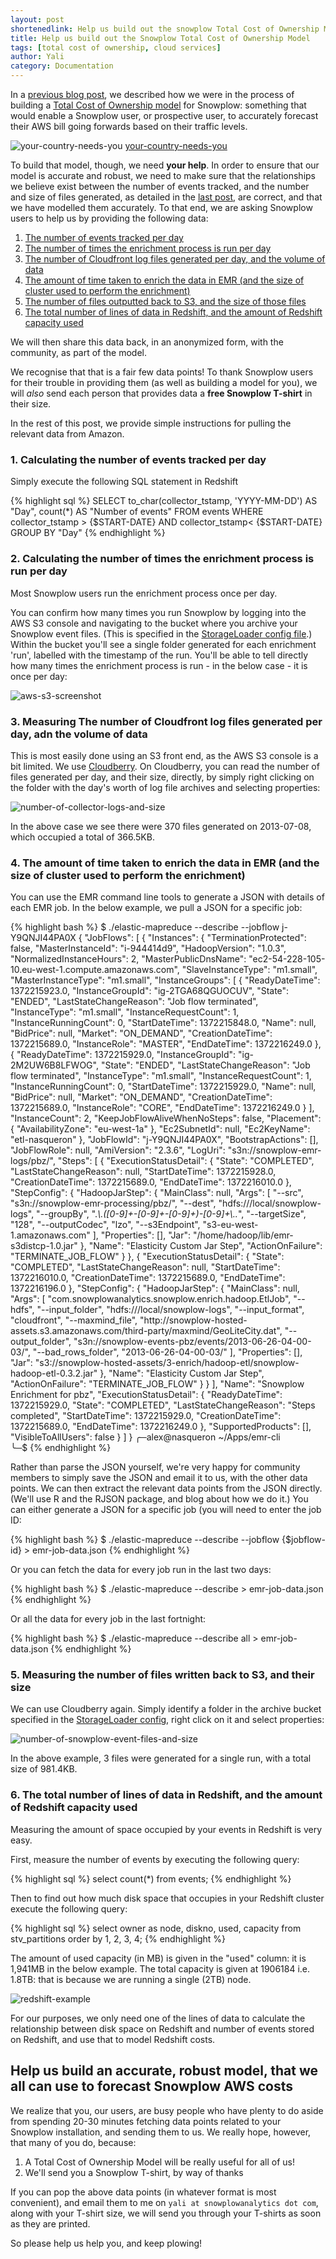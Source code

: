 ```yaml
---
layout: post
shortenedlink: Help us build out the snowplow Total Cost of Ownership Model
title: Help us build out the Snowplow Total Cost of Ownership Model
tags: [total cost of ownership, cloud services]
author: Yali
category: Documentation
---
```


In a [previous blog post][previous-post], we described how we were in the process of building a [Total Cost of Ownership model][previous-post] for Snowplow: something that would enable a Snowplow user, or prospective user, to accurately forecast their AWS bill going forwards based on their traffic levels.

![your-country-needs-you] [your-country-needs-you]

To build that model, though, we need **your help**. In order to ensure that our model is accurate and robust, we need to make sure that the relationships we believe exist between the number of events tracked, and the number and size of files generated, as detailed in the [last post][previous-post], are correct, and that we have modelled them accurately. To that end, we are asking Snowplow users to help us by providing the following data:

1. [The number of events tracked per day](/blog/2013/07/10/help-us-build-out-the-snowplow-total-cost-of-ownership-model/#events-per-day)
2. [The number of times the enrichment process is run per day](/blog/2013/07/10/help-us-build-out-the-snowplow-total-cost-of-ownership-model/#runs-per-day)
3. [The number of Cloudfront log files generated per day, and the volume of data](/blog/2013/07/10/help-us-build-out-the-snowplow-total-cost-of-ownership-model/#log-files-per-day)
4. [The amount of time taken to enrich the data in EMR (and the size of cluster used to perform the enrichment)](/blog/2013/07/10/help-us-build-out-the-snowplow-total-cost-of-ownership-model/#emr-details)
5. [The number of files outputted back to S3, and the size of those files](/blog/2013/07/10/help-us-build-out-the-snowplow-total-cost-of-ownership-model/#output-back-to-s3)
6. [The total number of lines of data in Redshift, and the amount of Redshift capacity used](/blog/2013/07/10/help-us-build-out-the-snowplow-total-cost-of-ownership-model/#redshift-data-points)

We will then share this data back, in an anonymized form, with the community, as part of the model.

We recognise that that is a fair few data points! To thank Snowplow users for their trouble in providing them (as well as building a model for you), we will *also* send each person that provides data a **free Snowplow T-shirt** in their size.

In the rest of this post, we provide simple instructions for pulling the relevant data from Amazon.

<!--more-->

<h3><a name="events-per-day">1. Calculating the number of events tracked per day</a></h3>

Simply execute the following SQL statement in Redshift

{% highlight sql %}
SELECT
to_char(collector_tstamp, 'YYYY-MM-DD') AS "Day",
count(*) AS "Number of events"
FROM events
WHERE collector_tstamp > {$START-DATE}
AND collector_tstamp< {$START-DATE}
GROUP BY "Day"
{% endhighlight %}

<h3><a name="runs-per-day">2. Calculating the number of times the enrichment process is run per day</a></h3>

Most Snowplow users run the enrichment process once per day.

You can confirm how many times you run Snowplow by logging into the AWS S3 console and navigating to the bucket where you archive your Snowplow event files. (This is specified in the [StorageLoader config file][storage-loader-config-file].) Within the bucket you'll see a single folder generated for each enrichment 'run', labelled with the timestamp of the run. You'll be able to tell directly how many times the enrichment process is run - in the below case - it is once per day:

![aws-s3-screenshot][number-of-runs-per-day]

<h3><a name="log-files-per-day">3. Measuring The number of Cloudfront log files generated per day, adn the volume of data</a></h3>

This is most easily done using an S3 front end, as the AWS S3 console is a bit limited. We use [Cloudberry][cloudberry]. On Cloudberry, you can read the number of files generated per day, and their size, directly, by simply right clicking on the folder with the day's worth of log file archives and selecting properties:

![number-of-collector-logs-and-size][number-of-collector-logs-and-size]

In the above case we see there were 370 files generated on 2013-07-08, which occupied a total of 366.5KB.

<h3><a name="emr-details">4. The amount of time taken to enrich the data in EMR (and the size of cluster used to perform the enrichment)</a></h3>

You can use the EMR command line tools to generate a JSON with details of each EMR job. In the below example, we pull a JSON for a specific job:

{% highlight bash %}
$ ./elastic-mapreduce --describe --jobflow j-Y9QNJI44PA0X
{
  "JobFlows": [
    {
      "Instances": {
        "TerminationProtected": false,
        "MasterInstanceId": "i-944414d9",
        "HadoopVersion": "1.0.3",
        "NormalizedInstanceHours": 2,
        "MasterPublicDnsName": "ec2-54-228-105-10.eu-west-1.compute.amazonaws.com",
        "SlaveInstanceType": "m1.small",
        "MasterInstanceType": "m1.small",
        "InstanceGroups": [
          {
            "ReadyDateTime": 1372215923.0,
            "InstanceGroupId": "ig-2TGA68QGUOCUV",
            "State": "ENDED",
            "LastStateChangeReason": "Job flow terminated",
            "InstanceType": "m1.small",
            "InstanceRequestCount": 1,
            "InstanceRunningCount": 0,
            "StartDateTime": 1372215848.0,
            "Name": null,
            "BidPrice": null,
            "Market": "ON_DEMAND",
            "CreationDateTime": 1372215689.0,
            "InstanceRole": "MASTER",
            "EndDateTime": 1372216249.0
          },
          {
            "ReadyDateTime": 1372215929.0,
            "InstanceGroupId": "ig-2M2UW6B8LFWOG",
            "State": "ENDED",
            "LastStateChangeReason": "Job flow terminated",
            "InstanceType": "m1.small",
            "InstanceRequestCount": 1,
            "InstanceRunningCount": 0,
            "StartDateTime": 1372215929.0,
            "Name": null,
            "BidPrice": null,
            "Market": "ON_DEMAND",
            "CreationDateTime": 1372215689.0,
            "InstanceRole": "CORE",
            "EndDateTime": 1372216249.0
          }
        ],
        "InstanceCount": 2,
        "KeepJobFlowAliveWhenNoSteps": false,
        "Placement": {
          "AvailabilityZone": "eu-west-1a"
        },
        "Ec2SubnetId": null,
        "Ec2KeyName": "etl-nasqueron"
      },
      "JobFlowId": "j-Y9QNJI44PA0X",
      "BootstrapActions": [],
      "JobFlowRole": null,
      "AmiVersion": "2.3.6",
      "LogUri": "s3n:\/\/snowplow-emr-logs\/pbz\/",
      "Steps": [
        {
          "ExecutionStatusDetail": {
            "State": "COMPLETED",
            "LastStateChangeReason": null,
            "StartDateTime": 1372215928.0,
            "CreationDateTime": 1372215689.0,
            "EndDateTime": 1372216010.0
          },
          "StepConfig": {
            "HadoopJarStep": {
              "MainClass": null,
              "Args": [
                "--src",
                "s3n:\/\/snowplow-emr-processing\/pbz\/",
                "--dest",
                "hdfs:\/\/\/local\/snowplow-logs",
                "--groupBy",
                ".*\\.([0-9]+-[0-9]+-[0-9]+)-[0-9]+\\..*",
                "--targetSize",
                "128",
                "--outputCodec",
                "lzo",
                "--s3Endpoint",
                "s3-eu-west-1.amazonaws.com"
              ],
              "Properties": [],
              "Jar": "\/home\/hadoop\/lib\/emr-s3distcp-1.0.jar"
            },
            "Name": "Elasticity Custom Jar Step",
            "ActionOnFailure": "TERMINATE_JOB_FLOW"
          }
        },
        {
          "ExecutionStatusDetail": {
            "State": "COMPLETED",
            "LastStateChangeReason": null,
            "StartDateTime": 1372216010.0,
            "CreationDateTime": 1372215689.0,
            "EndDateTime": 1372216196.0
          },
          "StepConfig": {
            "HadoopJarStep": {
              "MainClass": null,
              "Args": [
                "com.snowplowanalytics.snowplow.enrich.hadoop.EtlJob",
                "--hdfs",
                "--input_folder",
                "hdfs:\/\/\/local\/snowplow-logs",
                "--input_format",
                "cloudfront",
                "--maxmind_file",
                "http:\/\/snowplow-hosted-assets.s3.amazonaws.com\/third-party\/maxmind\/GeoLiteCity.dat",
                "--output_folder",
                "s3n:\/\/snowplow-events-pbz\/events\/2013-06-26-04-00-03\/",
                "--bad_rows_folder",
                "2013-06-26-04-00-03\/"
              ],
              "Properties": [],
              "Jar": "s3:\/\/snowplow-hosted-assets\/3-enrich\/hadoop-etl\/snowplow-hadoop-etl-0.3.2.jar"
            },
            "Name": "Elasticity Custom Jar Step",
            "ActionOnFailure": "TERMINATE_JOB_FLOW"
          }
        }
      ],
      "Name": "Snowplow Enrichment for pbz",
      "ExecutionStatusDetail": {
        "ReadyDateTime": 1372215929.0,
        "State": "COMPLETED",
        "LastStateChangeReason": "Steps completed",
        "StartDateTime": 1372215929.0,
        "CreationDateTime": 1372215689.0,
        "EndDateTime": 1372216249.0
      },
      "SupportedProducts": [],
      "VisibleToAllUsers": false
    }
  ]
}
╭─alex@nasqueron  ~/Apps/emr-cli  
╰─$ 
{% endhighlight %}

Rather than parse the JSON yourself, we're very happy for community members to simply save the JSON and email it to us, with the other data points. We can then extract the relevant data points from the JSON directly. (We'll use R and the RJSON package, and blog about how we do it.) You can either generate a JSON for a specific job (you will need to enter the job ID:

{% highlight bash %}
$ ./elastic-mapreduce --describe --jobflow {$jobflow-id} > emr-job-data.json
{% endhighlight %}

Or you can fetch the data for every job run in the last two days:

{% highlight bash %}
$ ./elastic-mapreduce --describe > emr-job-data.json
{% endhighlight %}

Or all the data for every job in the last fortnight:

{% highlight bash %}
$ ./elastic-mapreduce --describe all > emr-job-data.json
{% endhighlight %}

<h3><a name="output-back-to-s3">5. Measuring the number of files written back to S3, and their size</a></h3>

We can use Cloudberry again. Simply identify a folder in the archive bucket specified in the [StorageLoader config][storage-loader-config-file], right click on it and select properties:

![number-of-snowplow-event-files-and-size][number-of-snowplow-event-files-and-size]

In the above example, 3 files were generated for a single run, with a total size of 981.4KB.

<h3><a name="redshift-data-points">6. The total number of lines of data in Redshift, and the amount of Redshift capacity used</a></h3>

Measuring the amount of space occupied by your events in Redshift is very easy.

First, measure the number of events by executing the following query:

{% highlight sql %}
select count(*) from events;
{% endhighlight %}

Then to find out how much disk space that occupies in your Redshift cluster execute the following query:

{% highlight sql %}
select owner as node, diskno, used, capacity 
from stv_partitions 
order by 1, 2, 3, 4;
{% endhighlight %}

The amount of used capacity (in MB) is given in the "used" column: it is 1,941MB in the below example. The total capacity is given at 1906184 i.e. 1.8TB: that is because we are running a single (2TB) node.

![redshift-example][redshift-disk-space]

For our purposes, we only need one of the lines of data to calculate the relationship between disk space on Redshift and number of events stored on Redshift, and use that to model Redshift costs.

## Help us build an accurate, robust model, that we all can use to forecast Snowplow AWS costs

We realize that you, our users, are busy people who have plenty to do aside from spending 20-30 minutes fetching data points related to your Snowplow installation, and sending them to us. We really hope, however, that many of you do, because:

1. A Total Cost of Ownership Model will be really useful for all of us!
2. We'll send you a Snowplow T-shirt, by way of thanks

If you can pop the above data points (in whatever format is most convenient), and email them to me on `yali at snowplowanalytics dot com`, along with your T-shirt size, we will send you through your T-shirts as soon as they are printed. 

So please help us help you, and keep plowing!

[tco-google-group]: https://groups.google.com/forum/#!searchin/snowplow-user/cloudfront$20cost/snowplow-user/b_HPkt3nwzo/Ms-J54e8bUYJ
[scalding-etl]: /blog/2013/04/03/snowplow-0.8.0-released-with-all-new-scalding-based-data-enrichment/
[small-files-problem]: /blog/2013/05/30/dealing-with-hadoops-small-files-problem/
[spot-instances]: /blog/2013/06/03/snowplow-0.8.6-released-with-performance-improvements/#task-instances
[your-country-needs-you]: /assets/img/blog/2013/07/your-country-needs-you.jpg
[cloudfront-collector]: https://github.com/snowplow/snowplow/tree/master/2-collectors/cloudfront-collector
[clojure-collector]: https://github.com/snowplow/snowplow/tree/master/2-collectors/clojure-collector 
[browser-caching]: /blog/2013/07/02/reduce-your-cloudfront-bills-with-cache-control/
[emr-etl-runner-diagram]: /assets/img/blog/2013/07/emr-etl-runner-steps.png
[storage-loader-diagram]: /assets/img/blog/2013/07/storage-loader-steps.png
[storage-loader]: https://github.com/snowplow/snowplow/wiki/1-Installing-the-StorageLoader
[emr-etl-runner]: https://github.com/snowplow/snowplow/wiki/setting-up-EmrEtlRunner 
[line-graph]: /assets/img/blog/2013/07/line-graph.png
[step-function]: /assets/img/blog/2013/07/step-function.png
[emr-costs]: /assets/img/blog/2013/07/emr-costs.png
[redshift-costs]: /assets/img/blog/2013/07/redshift-costs.png
[emr-etl-runner-config-file]: https://github.com/snowplow/snowplow/wiki/EmrEtlRunner-setup#wiki-configuration
[number-of-runs-per-day]: /assets/img/blog/2013/07/number-of-runs-per-day.png
[storage-loader-config-file]: https://github.com/snowplow/snowplow/wiki/1-installing-the-storageloader#wiki-configuration
[number-of-collector-logs-generated-per-day]: /assets/img/blog/2013/07/number-of-collector-logs-generated-per-day.png
[bucket-explorer]: http://www.bucketexplorer.com/
[cloudberry]: http://www.cloudberrylab.com/
[number-of-collector-logs-and-size]: /assets/img/blog/2013/07/number-of-collector-logs-and-size.JPG
[redshift-disk-space]: /assets/img/blog/2013/07/redshift-disk-space.JPG 
[number-of-snowplow-event-files-and-size]: /assets/img/blog/2013/07/number-of-snowplow-event-files-and-size.JPG
[previous-post]: /blog/2013/07/09/understanding-how-different-parts-of-the-Snowplow-data-pipeline-drive-AWS-costs/
